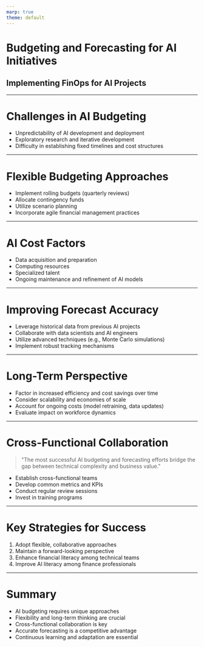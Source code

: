 ```yaml
---
marp: true
theme: default
---
```


# Budgeting and Forecasting for AI Initiatives
## Implementing FinOps for AI Projects

---

# Challenges in AI Budgeting

- Unpredictability of AI development and deployment
- Exploratory research and iterative development
- Difficulty in establishing fixed timelines and cost structures

---

# Flexible Budgeting Approaches

- Implement rolling budgets (quarterly reviews)
- Allocate contingency funds
- Utilize scenario planning
- Incorporate agile financial management practices

---

# AI Cost Factors

- Data acquisition and preparation
- Computing resources
- Specialized talent
- Ongoing maintenance and refinement of AI models

---

# Improving Forecast Accuracy

- Leverage historical data from previous AI projects
- Collaborate with data scientists and AI engineers
- Utilize advanced techniques (e.g., Monte Carlo simulations)
- Implement robust tracking mechanisms

---

# Long-Term Perspective

- Factor in increased efficiency and cost savings over time
- Consider scalability and economies of scale
- Account for ongoing costs (model retraining, data updates)
- Evaluate impact on workforce dynamics

---

# Cross-Functional Collaboration

> "The most successful AI budgeting and forecasting efforts bridge the gap between technical complexity and business value."

- Establish cross-functional teams
- Develop common metrics and KPIs
- Conduct regular review sessions
- Invest in training programs

---

# Key Strategies for Success

1. Adopt flexible, collaborative approaches
2. Maintain a forward-looking perspective
3. Enhance financial literacy among technical teams
4. Improve AI literacy among finance professionals

---

# Summary

- AI budgeting requires unique approaches
- Flexibility and long-term thinking are crucial
- Cross-functional collaboration is key
- Accurate forecasting is a competitive advantage
- Continuous learning and adaptation are essential

</content>